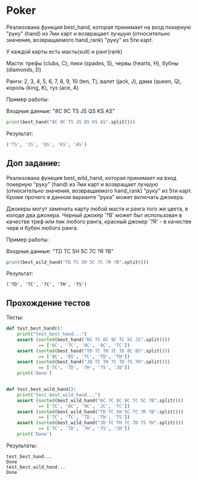 # Poker

Реализована функция best_hand, которая принимает на вход покерную "руку" (hand) из 7ми карт и
возвращает лучшую (относительно значения, возвращаемого hand_rank) "руку" из 5ти карт. 

У каждой карты есть масть(suit) и ранг(rank)

Масти: трефы (clubs, C), пики (spades, S), червы (hearts, H), бубны (diamonds, D)

Ранги: 2, 3, 4, 5, 6, 7, 8, 9, 10 (ten, T), валет (jack, J), дама (queen, Q), король (king, K), туз (ace, A)

Пример работы:

Входные данные: "8C 9C TS JS QS KS AS"

```python
print(best_hand("8C 9C TS JS QS KS AS".split()))
```

Результат: 

```python
('TS', 'JS', 'QS', 'KS', 'AS')
```

## Доп задание:

Реализована функция best_wild_hand, которая принимает на вход покерную "руку" (hand) из 7ми
карт и возвращает лучшую (относительно значения, возвращаемого hand_rank) "руку" из 5ти карт.
Кроме прочего в данном варианте "рука" может включать джокера. 

Джокеры могут заменить карту любой масти и ранга того же цвета, в колоде два джокера. 
Черный джокер '?B' может быт использован в качестве треф или пик любого ранга, 
красный джокер '?R' - в качестве черв и бубен любого ранга.

Пример работы:

Входные данные: "TD TC 5H 5C 7C ?R ?B"

```python
print(best_wild_hand("TD TC 5H 5C 7C ?R ?B".split()))
```

Результат: 

```text
('TD', 'TC', '7C', 'TH', 'TS')
```

## Прохождение тестов

Тесты:

```python
def test_best_hand():
    print("test_best_hand...")
    assert (sorted(best_hand("6C 7C 8C 9C TC 5C JS".split()))
            == ['6C', '7C', '8C', '9C', 'TC'])
    assert (sorted(best_hand("TD TC TH 7C 7D 8C 8S".split()))
            == ['8C', '8S', 'TC', 'TD', 'TH'])
    assert (sorted(best_hand("JD TC TH 7C 7D 7S 7H".split()))
            == ['7C', '7D', '7H', '7S', 'JD'])
    print('Done')


def test_best_wild_hand():
    print("test_best_wild_hand...")
    assert (sorted(best_wild_hand("6C 7C 8C 9C TC 5C ?B".split()))
            == ['7C', '8C', '9C', 'JC', 'TC'])
    assert (sorted(best_wild_hand("TD TC 5H 5C 7C ?R ?B".split()))
            == ['7C', 'TC', 'TD', 'TH', 'TS'])
    assert (sorted(best_wild_hand("JD TC TH 7C 7D 7S 7H".split()))
            == ['7C', '7D', '7H', '7S', 'JD'])
    print('Done')
```

Результаты:

```text
test_best_hand...
Done
test_best_wild_hand...
Done
```


